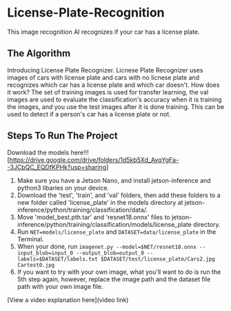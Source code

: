 # License-Plate-Recognition

This image recognition AI recognizes if your car has a license plate.

## The Algorithm

Introducing License Plate Recognizer. Licnese Plate Recognizer uses images of cars with license plate and cars with no licnese plate and recognizes which car has a license plate and which car doesn't. How does it work? The set of training images is used for transfer learning, the val images are used to evaluate the classification's accuracy when it is training the images, and you use the test images after it is done training. This can be used to detect if a person's car has a license plate or not.

## Steps To Run The Project

Download the models here!!! [https://drive.google.com/drive/folders/1d5kb5Xd_AvqYgFa--3JCbQC_EQDfKPHk?usp=sharing]

1. Make sure you have a Jetson Nano, and install jetson-inference and python3 libaries on your device.
2. Download the 'test', 'train', and 'val' folders, then add these folders to a new folder called 'license_plate' in the models directory at jetson-inference/python/training/classification/data/.
3. Move 'model_best.pth.tar' and 'resnet18.onnx' files to jetson-inference/python/training/classification/models/license_plate directory.
4. Run ```NET=models/license_plate``` and ```DATASET=data/license_plate``` in the Terminal.
5. When your done, run ```imagenet.py --model=$NET/resnet18.onnx --input_blob=input_0 --output_blob=output_0 --labels=$DATASET/labels.txt $DATASET/test/license_plate/Cars2.jpg Cartest0.jpg```
6. If you want to try with your own image, what you'll want to do is run the 5th step again, however, replace the image path and the dataset file path with your own image file.


[View a video explanation here](video link)
